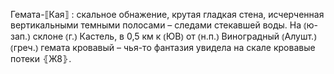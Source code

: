 ---
---

Гемата-⟦Кая⟧
: скальное обнажение, крутая гладкая стена, исчерченная вертикальными темными полосами – следами стекавшей воды. На ⦅ю-зап.⦆ склоне ⦅г.⦆ Кастель, в 0,5 км к ⦅ЮВ⦆ от ⦅н.п.⦆ Виноградный ⦅Алушт.⦆ ⦅греч.⦆ гемата кровавый – чья-то фантазия увидела на скале кровавые потеки ⦃Ж8⦄.
